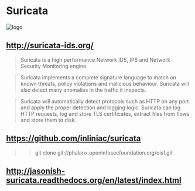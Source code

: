 # Suricata

![logo](https://idsips.files.wordpress.com/2012/09/suricata.png)

## http://suricata-ids.org/

> Suricata is a high performance Network IDS, IPS and Network Security Monitoring engine.

> Suricata implements a complete signature language to match on known threats, policy violations and malicious behaviour. Suricata will also detect many anomalies in the traffic it inspects.

> Suricata will automatically detect protocols such as HTTP on any port and apply the proper detection and logging logic. Suricata can log HTTP requests, log and store TLS certificates, extract files from flows and store them to disk.


## https://github.com/inliniac/suricata

>
>> git clone git://phalanx.openinfosecfoundation.org/oisf.git

## http://jasonish-suricata.readthedocs.org/en/latest/index.html
